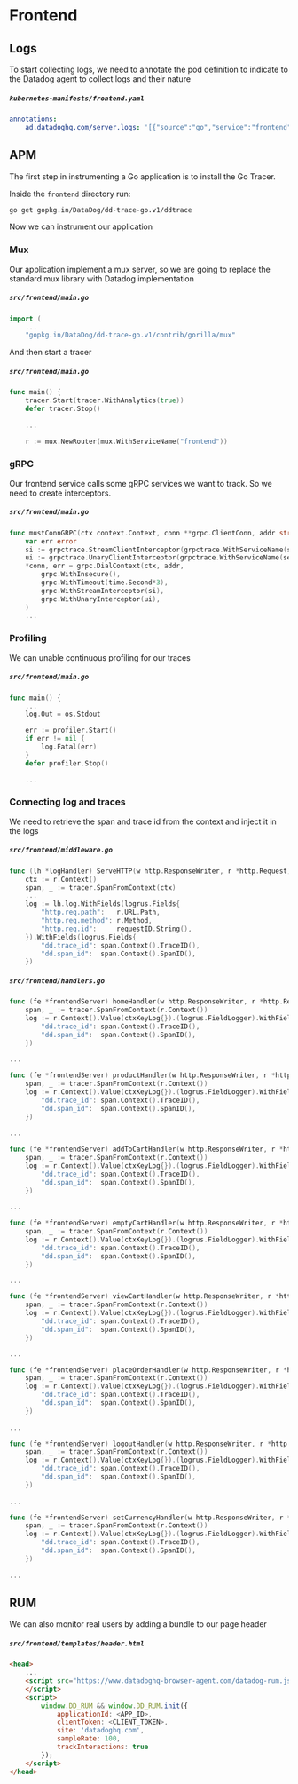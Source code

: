 Frontend
==================

## Logs
To start collecting logs, we need to annotate the pod definition to indicate to the Datadog agent to collect logs and their nature

##### **`kubernetes-manifests/frontend.yaml`**
```yaml
annotations:
    ad.datadoghq.com/server.logs: '[{"source":"go","service":"frontend", "sourcecategory":"sourcecode", "file":"file"}]'
```

## APM

The first step in instrumenting a Go application is to install the Go Tracer.

Inside the `frontend` directory run:

```sh
go get gopkg.in/DataDog/dd-trace-go.v1/ddtrace
```

Now we can instrument our application

### Mux

Our application implement a mux server, so we are going to replace the standard mux library with Datadog implementation

##### **`src/frontend/main.go`**
```go
import (
    ...
    "gopkg.in/DataDog/dd-trace-go.v1/contrib/gorilla/mux"
```

And then start a tracer

##### **`src/frontend/main.go`**
```go
func main() {
	tracer.Start(tracer.WithAnalytics(true))
    defer tracer.Stop()
    
    ...

    r := mux.NewRouter(mux.WithServiceName("frontend"))
```

### gRPC

Our frontend service calls some gRPC services we want to track. So we need to create interceptors.

##### **`src/frontend/main.go`**
```go
func mustConnGRPC(ctx context.Context, conn **grpc.ClientConn, addr string) {
	var err error
	si := grpctrace.StreamClientInterceptor(grpctrace.WithServiceName(serviceName))
	ui := grpctrace.UnaryClientInterceptor(grpctrace.WithServiceName(serviceName))
	*conn, err = grpc.DialContext(ctx, addr,
		grpc.WithInsecure(),
		grpc.WithTimeout(time.Second*3),
		grpc.WithStreamInterceptor(si),
		grpc.WithUnaryInterceptor(ui),
	)
	...
```

### Profiling

We can unable continuous profiling for our traces

##### **`src/frontend/main.go`**
```go
func main() {
    ...
    log.Out = os.Stdout

    err := profiler.Start()
    if err != nil {
        log.Fatal(err)
    }
    defer profiler.Stop()

    ...
```

### Connecting log and traces

We need to retrieve the span and trace id from the context and inject it in the logs

##### **`src/frontend/middleware.go`**
```go
func (lh *logHandler) ServeHTTP(w http.ResponseWriter, r *http.Request) {
	ctx := r.Context()
    span, _ := tracer.SpanFromContext(ctx)
    ...
    log := lh.log.WithFields(logrus.Fields{
		"http.req.path":   r.URL.Path,
		"http.req.method": r.Method,
		"http.req.id":     requestID.String(),
	}).WithFields(logrus.Fields{
		"dd.trace_id": span.Context().TraceID(),
		"dd.span_id":  span.Context().SpanID(),
    })
```

##### **`src/frontend/handlers.go`**
```go
func (fe *frontendServer) homeHandler(w http.ResponseWriter, r *http.Request) {
	span, _ := tracer.SpanFromContext(r.Context())
	log := r.Context().Value(ctxKeyLog{}).(logrus.FieldLogger).WithFields(logrus.Fields{
		"dd.trace_id": span.Context().TraceID(),
		"dd.span_id":  span.Context().SpanID(),
    })
    
...

func (fe *frontendServer) productHandler(w http.ResponseWriter, r *http.Request) {
	span, _ := tracer.SpanFromContext(r.Context())
	log := r.Context().Value(ctxKeyLog{}).(logrus.FieldLogger).WithFields(logrus.Fields{
		"dd.trace_id": span.Context().TraceID(),
		"dd.span_id":  span.Context().SpanID(),
    })
    
...

func (fe *frontendServer) addToCartHandler(w http.ResponseWriter, r *http.Request) {
	span, _ := tracer.SpanFromContext(r.Context())
	log := r.Context().Value(ctxKeyLog{}).(logrus.FieldLogger).WithFields(logrus.Fields{
		"dd.trace_id": span.Context().TraceID(),
		"dd.span_id":  span.Context().SpanID(),
    })
    
...

func (fe *frontendServer) emptyCartHandler(w http.ResponseWriter, r *http.Request) {
	span, _ := tracer.SpanFromContext(r.Context())
	log := r.Context().Value(ctxKeyLog{}).(logrus.FieldLogger).WithFields(logrus.Fields{
		"dd.trace_id": span.Context().TraceID(),
		"dd.span_id":  span.Context().SpanID(),
    })

...

func (fe *frontendServer) viewCartHandler(w http.ResponseWriter, r *http.Request) {
	span, _ := tracer.SpanFromContext(r.Context())
	log := r.Context().Value(ctxKeyLog{}).(logrus.FieldLogger).WithFields(logrus.Fields{
		"dd.trace_id": span.Context().TraceID(),
		"dd.span_id":  span.Context().SpanID(),
    })

...

func (fe *frontendServer) placeOrderHandler(w http.ResponseWriter, r *http.Request) {
	span, _ := tracer.SpanFromContext(r.Context())
	log := r.Context().Value(ctxKeyLog{}).(logrus.FieldLogger).WithFields(logrus.Fields{
		"dd.trace_id": span.Context().TraceID(),
		"dd.span_id":  span.Context().SpanID(),
    })
    
...

func (fe *frontendServer) logoutHandler(w http.ResponseWriter, r *http.Request) {
	span, _ := tracer.SpanFromContext(r.Context())
	log := r.Context().Value(ctxKeyLog{}).(logrus.FieldLogger).WithFields(logrus.Fields{
		"dd.trace_id": span.Context().TraceID(),
		"dd.span_id":  span.Context().SpanID(),
    })
    
...

func (fe *frontendServer) setCurrencyHandler(w http.ResponseWriter, r *http.Request) {
	span, _ := tracer.SpanFromContext(r.Context())
	log := r.Context().Value(ctxKeyLog{}).(logrus.FieldLogger).WithFields(logrus.Fields{
		"dd.trace_id": span.Context().TraceID(),
		"dd.span_id":  span.Context().SpanID(),
    })
    
...
```

## RUM

We can also monitor real users by adding a bundle to our page header

##### **`src/frontend/templates/header.html`**
```html
<head>
    ...
    <script src="https://www.datadoghq-browser-agent.com/datadog-rum.js" type="text/javascript">
    </script>
    <script>
        window.DD_RUM && window.DD_RUM.init({
            applicationId: <APP_ID>,
            clientToken: <CLIENT_TOKEN>,
            site: 'datadoghq.com',
            sampleRate: 100,
            trackInteractions: true
        });
    </script>
</head>
```